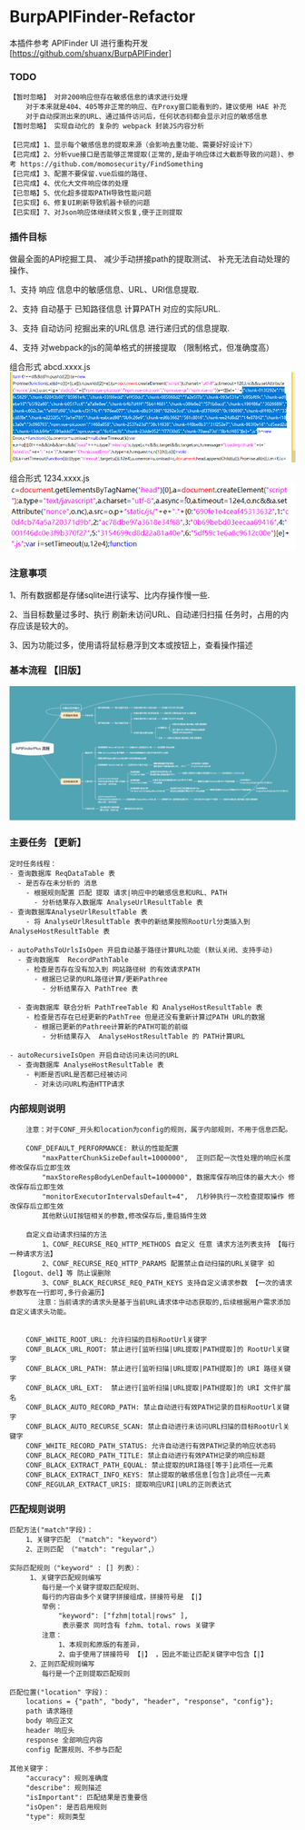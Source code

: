 # BurpAPIFinder-Refactor

本插件参考 APIFinder UI 进行重构开发 [https://github.com/shuanx/BurpAPIFinder] 

### TODO

```
【暂时忽略】 对非200响应但存在敏感信息的请求进行处理
    对于本来就是404、405等非正常的响应、在Proxy窗口能看到的，建议使用 HAE 补充
    对于自动探测出来的URL、通过插件访问后，任何状态码都会显示对应的敏感信息
【暂时忽略】 实现自动化的 复杂的 webpack 封装JS内容分析

【已完成】1、显示每个敏感信息的提取来源（会影响去重功能、需要好好设计下）
【已完成】2、分析vue接口是否能够正常提取(正常的,是由于响应体过大截断导致的问题)、参考 https://github.com/momosecurity/FindSomething
【已完成】3、配置不要保留.vue后缀的路径、
【已完成】4、优化大文件响应体的处理
【已忽略】5、优化超多提取PATH导致性能问题
【已实现】6、修复UI刷新导致机器卡顿的问题
【已实现】7、对Json响应体继续转义恢复,便于正则提取
```


### 插件目标

做最全面的API挖掘工具、
减少手动拼接path的提取测试、
补充无法自动处理的操作、

1、支持 响应 信息中的敏感信息、URL、URI信息提取.

2、支持 自动基于 已知路径信息 计算PATH 对应的实际URL.

3、支持 自动访问 挖掘出来的URL信息 进行递归式的信息提取.

4、支持 对webpack的js的简单格式的拼接提取 （限制格式，但准确度高）

组合形式 abcd.xxxx.js
![webpack简单格式.字符型](./doc/webpack简单格式.字符型.png)

组合形式 1234.xxxx.js
![webpack简单格式.数字型](./doc/webpack简单格式.数字型.png)

### 注意事项

1、所有数据都是存储sqlite进行读写、比内存操作慢一些.

2、当目标数量过多时、执行 刷新未访问URL、自动递归扫描 任务时，占用的内存应该是较大的。

3、因为功能过多，使用请将鼠标悬浮到文本或按钮上，查看操作描述

### 基本流程 【旧版】

![APIFinder运行流程](./doc/APIFinder运行流程.png)


### 主要任务 【更新】

```
定时任务线程：
- 查询数据库 ReqDataTable 表
  - 是否存在未分析的 消息
    - 根据规则配置 匹配 提取 请求|响应中的敏感信息和URL、PATH
      - 分析结果存入数据库 AnalyseUrlResultTable 表
- 查询数据库AnalyseUrlResultTable 表
    - 将 AnalyseUrlResultTable 表中的新结果按照RootUrl分类插入到 AnalyseHostResultTable 表

- autoPathsToUrlsIsOpen 开启自动基于路径计算URL功能 (默认关闭、支持手动)
  - 查询数据库  RecordPathTable
    - 检查是否存在没有加入到 网站路径树 的有效请求PATH
      - 根据已记录的URL路径计算/更新Pathree
        - 分析结果存入 PathTree 表
        
  - 查询数据库 联合分析 PathTreeTable 和 AnalyseHostResultTable 表
    - 检查是否存在已经更新的PathTree 但是还没有重新计算过PATH URL的数据
      - 根据已更新的Pathree计算新的PATH可能的前缀
        - 分析结果存入  AnalyseHostResultTable 的 PATH计算URL 

- autoRecursiveIsOpen 开启自动访问未访问的URL
  - 查询数据库 AnalyseHostResultTable 表
    - 判断是否URL是否都已经被访问
      - 对未访问URL构造HTTP请求
```
### 内部规则说明
```
    注意：对于CONF_开头和location为config的规则，属于内部规则，不用于信息匹配。

    CONF_DEFAULT_PERFORMANCE: 默认的性能配置
        "maxPatterChunkSizeDefault=1000000",  正则匹配一次性处理的响应长度 修改保存后立即生效
        "maxStoreRespBodyLenDefault=1000000", 数据库保存响应体的最大大小 修改保存后立即生效
        "monitorExecutorIntervalsDefault=4",  几秒钟执行一次检查提取操作 修改保存后立即生效
        其他默认UI按钮相关的参数,修改保存后,重启插件生效
    
    自定义自动请求扫描的方法
        1、CONF_RECURSE_REQ_HTTP_METHODS 自定义 任意 请求方法列表支持 【每行一种请求方法】
        2、CONF_RECURSE_REQ_HTTP_PARAMS 配置禁止自动扫描的URL关键字 如【logout、del】等 防止误删除 
        3、CONF_BLACK_RECURSE_REQ_PATH_KEYS 支持自定义请求参数 【一次的请求参数写在一行即可,多行会遍历】
       注意：当前请求的请求头是基于当前URL请求体中动态获取的,后续根据用户需求添加自定义请求头功能。
  
  
    CONF_WHITE_ROOT_URL: 允许扫描的目标RootUrl关键字
    CONF_BLACK_URL_ROOT: 禁止进行[监听扫描|URL提取|PATH提取]的 RootUrl关键字
    CONF_BLACK_URL_PATH: 禁止进行[监听扫描|URL提取|PATH提取]的 URI 路径关键字
    CONF_BLACK_URL_EXT:  禁止进行[监听扫描|URL提取|PATH提取]的 URI 文件扩展名
    CONF_BLACK_AUTO_RECORD_PATH: 禁止自动进行有效PATH记录的目标RootUrl关键字
    CONF_BLACK_AUTO_RECURSE_SCAN: 禁止自动进行未访问URL扫描的目标RootUrl关键字
    CONF_WHITE_RECORD_PATH_STATUS: 允许自动进行有效PATH记录的响应状态码
    CONF_BLACK_RECORD_PATH_TITLE: 禁止自动进行有效PATH记录的响应标题
    CONF_BLACK_EXTRACT_PATH_EQUAL: 禁止提取的URI路径[等于]此项任一元素
    CONF_BLACK_EXTRACT_INFO_KEYS: 禁止提取的敏感信息[包含]此项任一元素
    CONF_REGULAR_EXTRACT_URIS: 提取响应URI|URL的正则表达式
```

### 匹配规则说明

```
匹配方法("match"字段)： 
    1、关键字匹配 （"match": "keyword"）
    2、正则匹配 （"match": "regular",）

实际匹配规则（"keyword" : [] 列表）：
     1、关键字匹配规则编写
        每行是一个关键字提取匹配规则、
        每行的内容由多个关键字拼接组成，拼接符号是 【|】 
		举例：
		    "keyword": ["fzhm|total|rows" ],
			 表示要求 同时含有 fzhm、total、rows 关键字
        注意：
            1、本规则和原版的有差异，
            2、由于使用了拼接符号 【|】 ，因此不能让匹配关键字中包含【|】
     2、正则匹配规则编写 
        每行是一个正则提取匹配规则

匹配位置("location" 字段)：
    locations = {"path", "body", "header", "response", "config"};
    path 请求路径
    body 响应正文
    header 响应头
    response 全部响应内容
    config 配置规则、不参与匹配

其他关键字：
    "accuracy": 规则准确度
    "describe": 规则描述
    "isImportant": 匹配结果是否重要信
    "isOpen": 是否启用规则
    "type": 规则类型
```
